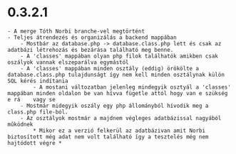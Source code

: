 # 0.3.2.1

    - A merge Tóth Norbi branche-vel megtörtént
    - Teljes átrendezés és organizálás a backend mappában
        - Mostbár az database.php -> database.class.php lett és csak az adatbázi létrehozás és bezárása található meg benne.
        - A 'classes' mappában olyan php filok találhatók amikben csak oszályok vannak elszeparálva egymástól 
        - A 'classes' mappában minden osztály (eddig) örökölte a database.class.php tulajdunságt így nem kell minden osztálynak külön SQL kérés indítania
            - A mostani változatban jelenleg mindegyik osztyál a 'classes' mappában minden oldalon be van hívva fügetle attól hogy van e szükség e rá    vagy se 
        - Mostmár midegyik oszály egy php állományból hívodik meg a class.php file-ból.
        - Az osztályok mostmár a majdnem végleges adatbázissal nagyából működnek
            * Mikor ez a verzió felkerül az adatbázivan amit Norbi biztosított még adat nem volt található így a tesztelés még nem hajtódott végre *  


